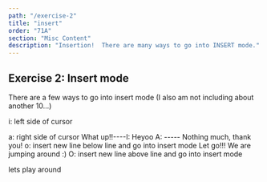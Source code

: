 ```yaml
---
path: "/exercise-2"
title: "insert"
order: "71A"
section: "Misc Content"
description: "Insertion!  There are many ways to go into INSERT mode."
---
```


## Exercise 2: Insert mode
There are a few ways to go into insert mode (I also am not including about
another 10...)

i: left side of cursor


a: right side of cursor
  What up!!----I: Heyoo
  A: -----           Nothing much, thank you!
o: insert new line below line and go into insert mode
Let go!!!
We are jumping around :)
O: insert new line above line and go into insert mode

lets play around


